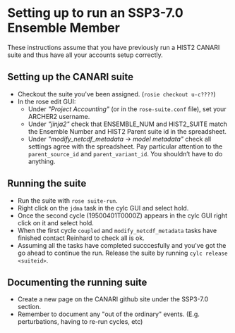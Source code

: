 # Setting up to run an SSP3-7.0 Ensemble Member

These instructions assume that you have previously run a HIST2 CANARI suite and thus have all your accounts setup correctly.

## Setting up the CANARI suite

* Checkout the suite you've been assigned.  (`rosie checkout u-c????`)
* In the rose edit GUI:
  * Under *"Project Accounting"* (or in the `rose-suite.conf` file), set your ARCHER2 username.
  * Under *"jinja2"* check that ENSEMBLE_NUM and HIST2_SUITE match the Ensemble Number and HIST2 Parent suite id in the spreadsheet.
  * Under *"modify_netcdf_metadata -> model metadata"* check all settings agree with the spreadsheet. Pay particular attention to the `parent_source_id` and `parent_variant_id`. You shouldn’t have to do anything.

## Running the suite

* Run the suite with `rose suite-run`.
* Right click on the `jdma` task in the cylc GUI and select hold.
* Once the second cycle (19500401T0000Z) appears in the cylc GUI right click on it and select hold.
* When the first cycle `coupled` and `modify_netcdf_metadata` tasks have finished contact Reinhard to check all is ok.
* Assuming all the tasks have completed succcesfully and you've got the go ahead to continue the run. Release the suite by running `cylc release <suiteid>`.
 
## Documenting the running suite

* Create a new page on the CANARI github site under the SSP3-7.0 section.
* Remember to document any "out of the ordinary" events. (E.g. perturbations, having to re-run cycles, etc)
